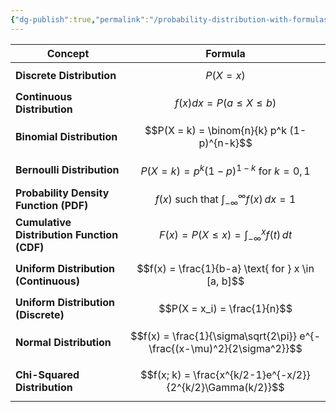 ```yaml
---
{"dg-publish":true,"permalink":"/probability-distribution-with-formulas/"}
---
```


| **Concept**                                | **Formula**                                                             |
| ------------------------------------------ | ----------------------------------------------------------------------- |
| **Discrete Distribution**                  | $$P(X=x)$$                                                              |
| **Continuous Distribution**                | $$f(x)dx = P(a \leq X \leq b)$$                                         |
| **Binomial Distribution**                  | $$P(X = k) = \binom{n}{k} p^k (1-p)^{n-k}$$                             |
| **Bernoulli Distribution**                 | $$P(X = k) = p^k (1-p)^{1-k} \text{ for } k=0,1$$                       |
| **Probability Density Function (PDF)**     | $$f(x) \text{ such that } \int_{-\infty}^\infty f(x) \, dx = 1$$        |
| **Cumulative Distribution Function (CDF)** | $$F(x) = P(X \leq x) = \int_{-\infty}^x f(t) \, dt$$                    |
| **Uniform Distribution (Continuous)**      | $$f(x) = \frac{1}{b-a} \text{ for } x \in [a, b]$$                      |
| **Uniform Distribution (Discrete)**        | $$P(X = x_i) = \frac{1}{n}$$                                            |
| **Normal Distribution**                    | $$f(x) = \frac{1}{\sigma\sqrt{2\pi}} e^{-\frac{(x-\mu)^2}{2\sigma^2}}$$ |
| **Chi-Squared Distribution**               | $$f(x; k) = \frac{x^{k/2-1}e^{-x/2}}{2^{k/2}\Gamma(k/2)}$$              |
